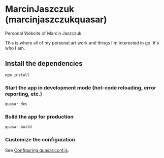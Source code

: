 # MarcinJaszczuk (marcinjaszczukquasar)

Personal Website of Marcin Jaszczuk

This is where all of my personal art work and things I'm interested in go. It's who I am.

## Install the dependencies
```bash
npm install
```

### Start the app in development mode (hot-code reloading, error reporting, etc.)
```bash
quasar dev
```


### Build the app for production
```bash
quasar build
```

### Customize the configuration
See [Configuring quasar.conf.js](https://v1.quasar.dev/quasar-cli/quasar-conf-js).
